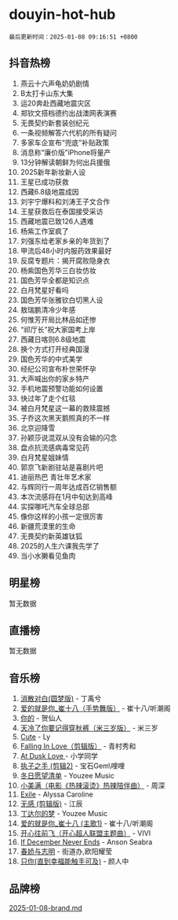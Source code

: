 # douyin-hot-hub

`最后更新时间：2025-01-08 09:16:51 +0800`

## 抖音热榜

1. 燕云十六声龟奶奶剧情
1. B太打卡山东大集
1. 运20奔赴西藏地震灾区
1. 郑钦文搭档德约出战澳网表演赛
1. 无畏契约新套装创纪元
1. 一条视频解答六代机的所有疑问
1. 多家车企宣布“兜底”补贴政策
1. 消息称“廉价版”iPhone将量产
1. 13分钟解读朝鲜为何出兵援俄
1. 2025新年新妆新人设
1. 王星已成功获救
1. 西藏6.8级地震成因
1. 刘宇宁爆料和刘涛王子文合作
1. 王星获救后在泰国接受采访
1. 西藏地震已致126人遇难
1. 杨紫工作室疯了
1. 刘强东给老家乡亲的年货到了
1. 甲流后48小时内服药效果最好
1. 反腐专题片：揭开腐败隐身衣
1. 杨紫国色芳华三白妆仿妆
1. 国色芳华全都是知识点
1. 白月梵星好看吗
1. 国色芳华张雅钦白切黑人设
1. 敖瑞鹏清冷少年感
1. 何惟芳开局比林品如还惨
1. “祁厅长”祝大家国考上岸
1. 西藏日喀则6.8级地震
1. 换个方式打开经典国漫
1. 国色芳华的中式美学
1. 经纪公司宣布朴世荣怀孕
1. 大声喊出你的家乡特产
1. 手机地震预警功能如何设置
1. 快过年了走个红毯
1. 被白月梵星这一幕的救赎震撼
1. 子乔这次黑天鹅照真的不一样
1. 北京迎降雪
1. 孙颖莎说混双从没有会输的闪念
1. 盘点抗流感病毒常见药
1. 白月梵星姐妹情
1. 郭京飞新剧驻站是喜剧片吧
1. 迪丽热巴 青壮年艺术家
1. 与辉同行一周年达成百亿销售额
1. 本次流感将在1月中旬达到高峰
1. 实探哪吒汽车全球总部
1. 像你这样的小孩一定很厉害
1. 新疆荒漠里的生命
1. 无畏契约新英雄钛狐
1. 2025的人生六课我先学了
1. 当小水獭看见鱼肉

## 明星榜

暂无数据

## 直播榜

暂无数据

## 音乐榜

1. [消散对白(圆梦版)](https://sf5-hl-cdn-tos.douyinstatic.com/obj/tos-cn-ve-2774/og4jB5I5IizzoZVAAAzWgBMAsMDWoArfwBOiFs) - 丁禹兮
1. [爱的就是你_崔十八（手势舞版）](https://sf5-hl-cdn-tos.douyinstatic.com/obj/tos-cn-ve-2774/oApB2AigNyB4sTw7JhBOikMAf0oDJzMWBuIrgm) - 崔十八/听潮阁
1. [你的](https://sf5-hl-cdn-tos.douyinstatic.com/obj/tos-cn-ve-2774/oYuIeKf42jB7sEV6B2upMdpYAgfrQWj0FeRegh) - 贺仙人
1. [天冷了你要记得穿秋裤（米三岁版）](https://sf5-hl-cdn-tos.douyinstatic.com/obj/tos-cn-ve-2774/oQlIwVIDWiZ6BQilAorS7MA0AgCkQDvcZAdm1) - 米三岁
1. [Cute](https://sf5-hl-cdn-tos.douyinstatic.com/obj/tos-cn-ve-2774/o4IbIzHWKAAB4wsS5qMBRiiAlEBGTpQRNfFvuo) - Ly
1. [Falling In Love（剪辑版）](https://sf5-hl-cdn-tos.douyinstatic.com/obj/tos-cn-ve-2774/o8ajpA8zzgBPahbBIO8AcKGBLJezFCRd1wfP9f) - 青村秀和
1. [ At Dusk  Love ](https://sf5-hl-cdn-tos.douyinstatic.com/obj/tos-cn-ve-2774/o8CrpCf5CaYgI4ZrtQgMQAFEfuGqNnRSDQAPBc) - 小学同学
1. [执子之手 (剪辑2)](https://sf5-hl-cdn-tos.douyinstatic.com/obj/tos-cn-ve-2774/oUoZLQjCc31XzqsBnBQUNgeKtYPBcgbFDwtfcu) - 宝石Gem\哩哩
1. [冬日愿望清单](https://sf5-hl-cdn-tos.douyinstatic.com/obj/tos-cn-ve-2774/oIIgUOeamCFCVAzxN6MFRLIBlLGpUqQxeeHrLE) - Youzee Music
1. [小美满（电影《热辣滚烫》热辣陪伴曲）](https://sf5-hl-cdn-tos.douyinstatic.com/obj/tos-cn-ve-2774/o0GAn2lSgfZIDUgtevCGDQYnFg4CwnrBaxbTZL) - 周深
1. [Exile](https://sf5-hl-cdn-tos.douyinstatic.com/obj/tos-cn-ve-2774/oYj4gAQTknKE3WW0Je8KGmQ7z1cA4FefwtbufD) - Alyssa Caroline
1. [无感 (剪辑版)](https://sf5-hl-cdn-tos.douyinstatic.com/obj/tos-cn-ve-2774/o0eIsUzJBDlQaQFC5OFlgbMEZC1TFYBftOBn6p) - 江辰
1. [丁达尔的梦](https://sf3-cdn-tos.douyinstatic.com/obj/tos-cn-ve-2774/oMU3WirUZBVQkAC9ccG5P2IQirziZM2RTInUY) - Youzee Music
1. [爱的就是你_崔十八 (主歌1)](https://sf5-hl-cdn-tos.douyinstatic.com/obj/tos-cn-ve-2774/oI5BO5DhFZ6UTcNCnZaOCBLtZ7WIMQGfgnXf5E) - 崔十八/听潮阁
1. [开心往前飞（开心超人联盟主题曲）](https://sf5-hl-cdn-tos.douyinstatic.com/obj/tos-cn-ve-2774/9d8fb7c82cf1421fb93a9fe925275e0a) - VIVI
1. [If December Never Ends](https://sf5-hl-cdn-tos.douyinstatic.com/obj/tos-cn-ve-2774/oY1IQMoTgCFIBg8RZifyqlBBt1UFgitTYmxeOS) - Anson Seabra
1. [春娇与志明](https://sf5-hl-cdn-tos.douyinstatic.com/obj/tos-cn-ve-2774/e530d8fceb7044b39707d7f9ff54add1) - 街道办,欧阳耀莹
1. [只你(直到幸福能触手可及)](https://sf5-hl-cdn-tos.douyinstatic.com/obj/tos-cn-ve-2774/o0lBkRDzFTeaVSUz3ZZSCBVtZ5DIMQGfgmEAuE) - 颜人中

## 品牌榜

[2025-01-08-brand.md](2025-01-08-brand.md)
